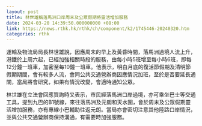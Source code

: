 ```yaml
---
layout: post
title: 林世雄稱落馬洲口岸周末及公眾假期將靈活增加服務
date: 2024-03-20 14:39:50.000000000 +08:00
link: https://news.rthk.hk/rthk/ch/component/k2/1745446-20240320.htm
categories: rthk
---
```


運輸及物流局局長林世雄說，因應周末的早上及黃昏時間，落馬洲過境人流上升，港鐵於上周六起，已經加強相關時段的服務，由每小時5班增至每小時6班，即每12分鐘一班車，加密至每10鐘一班車。他表示，明白月底的復活節假期及清明節假期期間，會有較多人流，會同公共交通營辦商因應情況加班，至於是否要延長通關，當局將會研究，如果有情況改變，會適時通知公眾。

林世雄在立法會回應質詢時又表示，巿民經落馬洲口岸過境，亦可乘坐巴士等交通工具，提到九巴的B1號線，來往落馬洲及元朗和天水圍，會於周末及公眾假期靈活增加服務，亦有專線小巴輔助往返元朗。當局亦會密切注意其他陸路口岸情況，並與公共交通營辦商保持溝通，有需要時加強服務。
